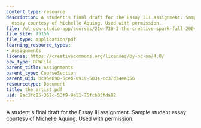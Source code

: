 ```yaml
---
content_type: resource
description: A student's final draft for the Essay III assignment. Sample student
  essay courtesy of Michelle Aquing. Used with permission.
file: /ol-ocw-studio-app/courses/21w-730-2-the-creative-spark-fall-2004/9ac3fc85362c53f99e5175fcb03fda02_the_artist.pdf
file_size: 75156
file_type: application/pdf
learning_resource_types:
- Assignments
license: https://creativecommons.org/licenses/by-nc-sa/4.0/
ocw_type: OCWFile
parent_title: Assignments
parent_type: CourseSection
parent_uid: bc95e690-5ceb-0919-503e-cc37d34ee356
resourcetype: Document
title: the_artist.pdf
uid: 9ac3fc85-362c-53f9-9e51-75fcb03fda02
---
```

A student's final draft for the Essay III assignment. Sample student essay courtesy of Michelle Aquing. Used with permission.